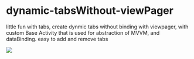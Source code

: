 # dynamic-tabsWithout-viewPager

little fun with tabs, create dynmic tabs without binding with viewpager, with custom Base Activity that is used for abstraction of MVVM, and dataBinding. easy to add and remove tabs 


![](https://github.com/zeeshan5422/dynamic-tabsWithout-viewPager/tree/master/demo/dynamic_tabs.gif)
